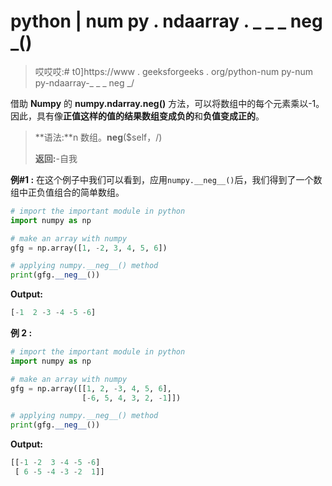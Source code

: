 # python | num py . ndaarray . _ _ _ neg _()

> 哎哎哎:# t0]https://www . geeksforgeeks . org/python-num py-num py-ndaarray-_ _ _ neg _/

借助 **Numpy** 的 **numpy.ndarray.__neg__()** 方法，可以将数组中的每个元素乘以-1。因此，具有像**正值这样的值的结果数组变成负的**和**负值变成正的**。

> **语法:**n 数组。__neg__($self，/)
> 
> **返回:**-自我

**例#1 :**
在这个例子中我们可以看到，应用`numpy.__neg__()`后，我们得到了一个数组中正负值组合的简单数组。

```py
# import the important module in python
import numpy as np

# make an array with numpy
gfg = np.array([1, -2, 3, 4, 5, 6])

# applying numpy.__neg__() method
print(gfg.__neg__())
```

**Output:**

```py
[-1  2 -3 -4 -5 -6]

```

**例 2 :**

```py
# import the important module in python
import numpy as np

# make an array with numpy
gfg = np.array([[1, 2, -3, 4, 5, 6],
                [-6, 5, 4, 3, 2, -1]])

# applying numpy.__neg__() method
print(gfg.__neg__())
```

**Output:**

```py
[[-1 -2  3 -4 -5 -6]
 [ 6 -5 -4 -3 -2  1]]

```